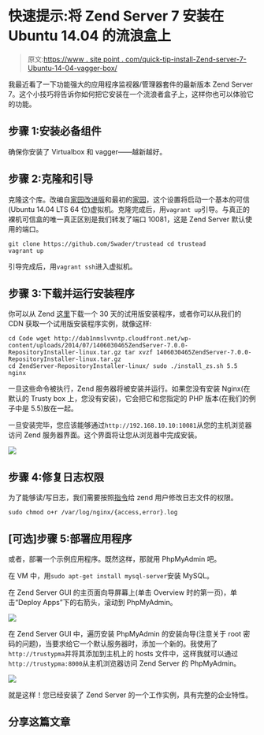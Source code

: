 # 快速提示:将 Zend Server 7 安装在 Ubuntu 14.04 的流浪盒上

> 原文:[https://www . site point . com/quick-tip-install-Zend-server-7-Ubuntu-14-04-vagger-box/](https://www.sitepoint.com/quick-tip-install-zend-server-7-ubuntu-14-04-vagrant-box/)

我最近看了一下功能强大的应用程序监视器/管理器套件的最新版本 Zend Server 7。这个小技巧将告诉你如何把它安装在一个流浪者盒子上，这样你也可以体验它的功能。

## 步骤 1:安装必备组件

确保你安装了 Virtualbox 和 vagger——越新越好。

## 步骤 2:克隆和引导

克隆这个库。改编自[家园改进版](https://www.sitepoint.com/quick-tip-get-homestead-vagrant-vm-running/)和最初的[家园](https://github.com/laravel/homestead)，这个设置将启动一个基本的可信(Ubuntu 14.04 LTS 64 位)虚拟机。克隆完成后，用`vagrant up`引导。与真正的裸机可信盒的唯一真正区别是我们转发了端口 10081，这是 Zend Server 默认使用的端口。

```
git clone https://github.com/Swader/trustead cd trustead
vagrant up
```

引导完成后，用`vagrant ssh`进入虚拟机。

## 步骤 3:下载并运行安装程序

你可以从 Zend [这里](http://www.zend.com/products/server)下载一个 30 天的试用版安装程序，或者你可以从我们的 CDN 获取一个试用版安装程序实例，就像这样:

```
cd Code wget http://dab1nmslvvntp.cloudfront.net/wp-content/uploads/2014/07/1406030465ZendServer-7.0.0-RepositoryInstaller-linux.tar.gz tar xvzf 1406030465ZendServer-7.0.0-RepositoryInstaller-linux.tar.gz
cd ZendServer-RepositoryInstaller-linux/ sudo ./install_zs.sh 5.5 nginx
```

一旦这些命令被执行，Zend 服务器将被安装并运行。如果您没有安装 Nginx(在默认的 Trusty box 上，您没有安装)，它会把它和您指定的 PHP 版本(在我们的例子中是 5.5)放在一起。

一旦安装完毕，您应该能够通过`http://192.168.10.10:10081`从您的主机浏览器访问 Zend 服务器界面。这个界面将让您从浏览器中完成安装。

![](../Images/7f4b7dda91ea252b1836f872d4be5dad.png)

## 步骤 4:修复日志权限

为了能够读/写日志，我们需要按照[指令](http://files.zend.com/help/Zend-Server/zend-server.htm#log_file_permissions.htm)给 zend 用户修改日志文件的权限。

```
sudo chmod o+r /var/log/nginx/{access,error}.log
```

## [可选]步骤 5:部署应用程序

或者，部署一个示例应用程序。既然这样，那就用 PhpMyAdmin 吧。

在 VM 中，用`sudo apt-get install mysql-server`安装 MySQL。

在 Zend Server GUI 的主页面向导屏幕上(单击 Overview 时的第一页)，单击“Deploy Apps”下的右箭头，滚动到 PhpMyAdmin。

![](../Images/0ceee9a820470322644c77f98f7d13a8.png)

在 Zend Server GUI 中，遍历安装 PhpMyAdmin 的安装向导(注意关于 root 密码的问题)，当要求给它一个默认服务器时，添加一个新的。我使用了`http://trustypma`并将其添加到主机上的 hosts 文件中，这样我就可以通过`http://trustypma:8000`从主机浏览器访问 Zend Server 的 PhpMyAdmin。

![](../Images/0b03bbb9a29d182a40ca901f0bfc0dee.png)

就是这样！您已经安装了 Zend Server 的一个工作实例，具有完整的企业特性。

## 分享这篇文章